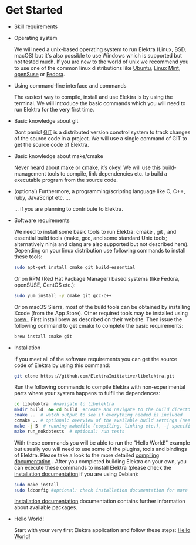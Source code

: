 # Get Started

- Skill requirements
 - Operating system
 
   We will need a unix-based operating system to run Elektra (Linux, BSD, macOS) but it's also possible to use Windows which is supported but not tested much. If you are new to the world of unix we recommend you to use 
   one of the common linux distributions like [Ubuntu](https://ubuntu.com/download/desktop#download), 
   [Linux Mint](https://www.linuxmint.com/download.php), [openSuse](https://software.opensuse.org/distributions/leap) or 
   [Fedora](https://getfedora.org/en/). 
 - Using command-line interface and commands
 
   The easiest way to compile, install and use Elektra is by using the terminal. We will introduce the basic commands which you will need to run Elektra for the very first time. 
 - Basic knowledge about git
 
   Dont panic! [GIT](https://git-scm.com/) is a distributed version constrol system to track changes of the source code in a project. We will use a single command of GIT to get 
   the source code of Elektra. 
 - Basic knowledge about make/cmake
 
   Never heard about [make](https://www.gnu.org/software/make/) or [cmake](https://cmake.org/), it’s okey! We will use this build-management tools to compile, 
   link dependencies etc. to build a executable program from the source code.  
 - (optional) Furthermore, a programming/scripting language like C, C++, ruby, JavaScript etc. ...
 
   ... if you are planning to contribute to Elektra.
 
- Software requirements

   We need to install some basic tools to run Elektra: cmake , git , and essential build tools (make, gcc, and some standard Unix tools; alternatively ninja and clang are 
   also supported but not described here). Depending on your linux distribution use following commands to install these tools:
   ```sh
   sudo apt-get install cmake git build-essential
   ```
   Or on RPM (Red Hat Package Manager) based systems (like Fedora, openSUSE, CentOS etc.):
   ```sh
   sudo yum install -y cmake git gcc-c++ 
   ```
   Or on macOS Sierra, most of the build tools can be obtained by installing Xcode (from the App Store). Other required tools may be installed using [brew ](https://brew.sh/). First install brew as 
   described on their website. Then issue the following command to get cmake to complete the basic requirements:
   ```sh
   brew install cmake git 
   ```
- Installation

   If you meet all of the software requirements you can get the source code of Elektra by using this command:
   ```sh
   git clone https://github.com/ElektraInitiative/libelektra.git 
   ```
   Run the following commands to compile Elektra with non-experimental parts where your system happens to fulfil the dependences:
   ```sh
   cd libelektra  #navigate to libelektra
   mkdir build  && cd build  #create and navigate to the build directory
   cmake ..  # watch output to see if everything needed is included
   ccmake .. # optional: overview of the available build settings (needs cmake-curses-gui)
   make -j 5  # running makefile (compiling, linking etc.), -j specifies the number of jobs to run simultaneously
   make run_nokdbtests  # optional: run tests
   ```
   With these commands you will be able to run the "Hello World!" example but usually you will need to use some of the plugins, tools and bindings of Elektra. Please take a look to the more detailed [compiling documentation](/doc/COMPILE.md) .
   After you completed building Elektra on your own, you can execute these commands to install Elektra (please check the [installation documentation](/doc/INSTALL.md) if you are using Debian):
   ```sh
   sudo make install
   sudo ldconfig #optional: check installation documentation for more information
   ```
   [Installation documentation](/doc/INSTALL.md) documentation contains further information about available packages.
   
- Hello World!

   Start with your very first Elektra application and follow these steps:
   [Hello World!](/doc/tutorials/hello-elektra.md)
